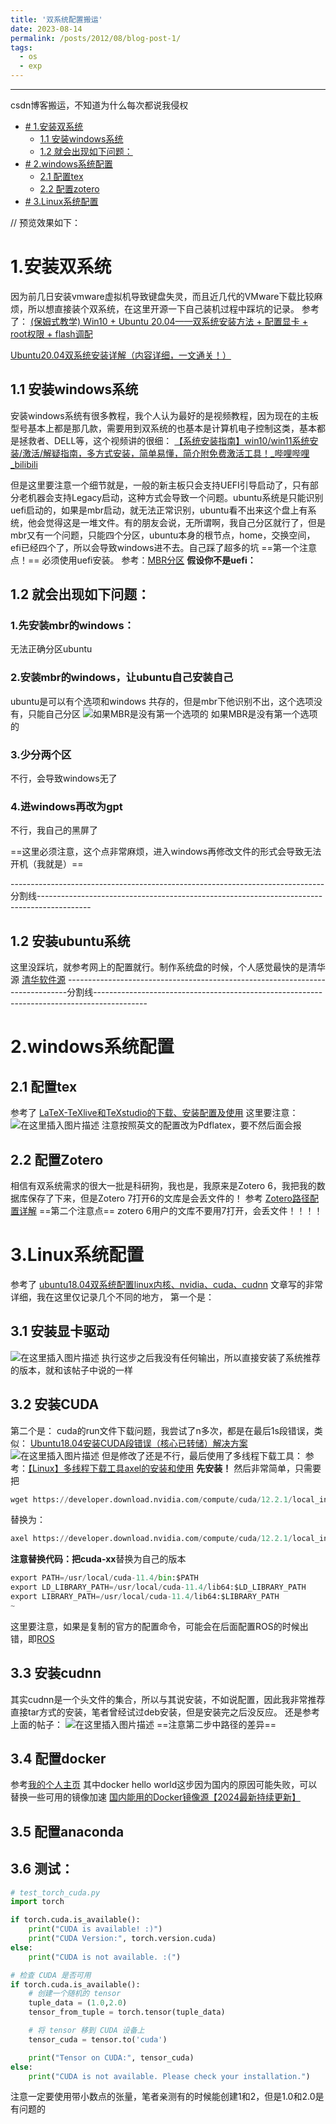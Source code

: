 ```yaml
---
title: '双系统配置搬运'
date: 2023-08-14
permalink: /posts/2012/08/blog-post-1/
tags:
  - os
  - exp
---
```

------


csdn博客搬运，不知道为什么每次都说我侵权
 
* [# 1.安装双系统](#1.安装双系统)
  * [1.1 安装windows系统](##1.1安装windows系统)
  * [1.2 就会出现如下问题：](##1.2就会出现如下问题：)
* [# 2.windows系统配置](#2.windows系统配置)
    * [2.1 配置tex](##2.1配置tex)
    * [2.2 配置zotero](##2.2配置zotero)
* [# 3.Linux系统配置](#3.Linux系统配置)
 
// 预览效果如下：
# 1.安装双系统
因为前几日安装vmware虚拟机导致键盘失灵，而且近几代的VMware下载比较麻烦，所以想直接装个双系统，在这里开源一下自己装机过程中踩坑的记录。
参考了：
[(保姆式教学) Win10 + Ubuntu 20.04——双系统安装方法 + 配置显卡 + root权限 + flash调配](https://blog.csdn.net/codeHonghu/article/details/111940656)

[Ubuntu20.04双系统安装详解（内容详细，一文通关！）](https://blog.csdn.net/wyr1849089774/article/details/133387874)
## 1.1 安装windows系统
安装windows系统有很多教程，我个人认为最好的是视频教程，因为现在的主板型号基本上都是那几款，需要用到双系统的也基本是计算机电子控制这类，基本都是拯救者、DELL等，这个视频讲的很细：
[【系统安装指南】win10/win11系统安装/激活/解疑指南，多方式安装，简单易懂，简介附免费激活工具！_哔哩哔哩_bilibili](https://www.bilibili.com/video/BV1tX4qejESM/?spm_id_from=333.999.0.0)

但是这里要注意一个细节就是，一般的新主板只会支持UEFI引导启动了，只有部分老机器会支持Legacy启动，这种方式会导致一个问题。ubuntu系统是只能识别uefi启动的，如果是mbr启动，就无法正常识别，ubuntu看不出来这个盘上有系统，他会觉得这是一堆文件。有的朋友会说，无所谓啊，我自己分区就行了，但是mbr又有一个问题，只能四个分区，ubuntu本身的根节点，home，交换空间，efi已经四个了，所以会导致windows进不去。自己踩了超多的坑
==第一个注意点！==
必须使用uefi安装。
参考：[MBR分区](https://blog.csdn.net/White_Idiot/article/details/80088115)
**假设你不是uefi：**
## 1.2 就会出现如下问题：
### 1.先安装mbr的windows：
无法正确分区ubuntu
### 2.安装mbr的windows，让ubuntu自己安装自己
ubuntu是可以有个选项和windows 共存的，但是mbr下他识别不出，这个选项没有，只能自己分区
![如果MBR是没有第一个选项的](https://i-blog.csdnimg.cn/direct/648af05301c14b7e923e76138e05c74a.png)
如果MBR是没有第一个选项的
### 3.少分两个区
不行，会导致windows无了
### 4.进windows再改为gpt
不行，我自己的黑屏了


==这里必须注意，这个点非常麻烦，进入windows再修改文件的形式会导致无法开机（我就是）==

------------------------------------------------------------------------------分割线-------------------------------------------------------------------------------------------
## 1.2 安装ubuntu系统
这里没踩坑，就参考网上的配置就行。制作系统盘的时候，个人感觉最快的是清华源
[清华软件源](https://mirrors.tuna.tsinghua.edu.cn/)
------------------------------------------------------------------------------分割线-------------------------------------------------------------------------------------------
# 2.windows系统配置
## 2.1 配置tex
参考了 [LaTeX-TeXlive和TeXstudio的下载、安装配置及使用](https://zhuanlan.zhihu.com/p/138586028)
这里要注意：
![在这里插入图片描述](https://i-blog.csdnimg.cn/direct/88b0de7fa62342b2a81a991e0a41dc12.png)
注意按照英文的配置改为Pdflatex，要不然后面会报
## 2.2 配置Zotero
相信有双系统需求的很大一批是科研狗，我也是，我原来是Zotero 6，我把我的数据库保存了下来，但是Zotero 7打开6的文库是会丢文件的！
参考 [Zotero路径配置详解](https://blog.csdn.net/tortorish/article/details/128987916)
==第二个注意点==
zotero 6用户的文库不要用7打开，会丢文件！！！！
# 3.Linux系统配置
参考了 
[ubuntu18.04双系统配置linux内核、nvidia、cuda、cudnn](https://blog.csdn.net/hxyzs/article/details/131972659?spm=1001.2014.3001.5502)
文章写的非常详细，我在这里仅记录几个不同的地方，
第一个是：
## 3.1 安装显卡驱动
![在这里插入图片描述](https://i-blog.csdnimg.cn/direct/06f06cc45afe485da691879fd7061af0.png)
执行这步之后我没有任何输出，所以直接安装了系统推荐的版本，就和该帖子中说的一样

## 3.2 安装CUDA
第二个是：
cuda的run文件下载问题，我尝试了n多次，都是在最后1s段错误，类似：
[Ubuntu18.04安装CUDA段错误（核心已转储）解决方案](https://blog.csdn.net/m0_57448978/article/details/130239746)
![在这里插入图片描述](https://i-blog.csdnimg.cn/direct/30579857522f40c0aeb48282253d1f9d.png)
但是修改了还是不行，最后使用了多线程下载工具：
参考：[【Linux】多线程下载工具axel的安装和使用](https://blog.csdn.net/ARPOSPF/article/details/112163281)
**先安装！** 然后非常简单，只需要把
```python
wget https://developer.download.nvidia.com/compute/cuda/12.2.1/local_installers/cuda_12.2.1_535.86.10_linux.run
```
替换为：
```python
axel https://developer.download.nvidia.com/compute/cuda/12.2.1/local_installers/cuda_12.2.1_535.86.10_linux.run
```
**注意替换代码：把cuda-xx**替换为自己的版本
```python
export PATH=/usr/local/cuda-11.4/bin:$PATH
export LD_LIBRARY_PATH=/usr/local/cuda-11.4/lib64:$LD_LIBRARY_PATH          
export LIBRARY_PATH=/usr/local/cuda-11.4/lib64:$LIBRARY_PATH
~                                                                
```
这里要注意，如果是复制的官方的配置命令，可能会在后面配置ROS的时候出错，即[ROS](https://blog.csdn.net/weixin_43077628/article/details/114969790)
## 3.3 安装cudnn
其实cudnn是一个头文件的集合，所以与其说安装，不如说配置，因此我非常推荐直接tar方式的安装，笔者曾经试过deb安装，但是安装完之后没反应。
还是参考上面的帖子：
![在这里插入图片描述](https://i-blog.csdnimg.cn/direct/1c46bf9300aa48d180e2006a75aaadb6.png)
==注意第二步中路径的差异==

## 3.4 配置docker
参考[我的个人主页](https://haozechang.github.io//posts/2024/05/blog-post-5/)
其中docker hello world这步因为国内的原因可能失败，可以替换一些可用的镜像加速
[国内能用的Docker镜像源【2024最新持续更新】](https://blog.csdn.net/u014390502/article/details/143472743)

## 3.5 配置anaconda

## 3.6 测试：
```python
# test_torch_cuda.py
import torch

if torch.cuda.is_available():
    print("CUDA is available! :)")
    print("CUDA Version:", torch.version.cuda)
else:
    print("CUDA is not available. :(")

# 检查 CUDA 是否可用
if torch.cuda.is_available():
    # 创建一个随机的 tensor
	tuple_data = (1.0,2.0)
	tensor_from_tuple = torch.tensor(tuple_data)

    # 将 tensor 移到 CUDA 设备上
    tensor_cuda = tensor.to('cuda')

    print("Tensor on CUDA:", tensor_cuda)
else:
    print("CUDA is not available. Please check your installation.")
```
注意一定要使用带小数点的张量，笔者亲测有的时候能创建1和2，但是1.0和2.0是有问题的